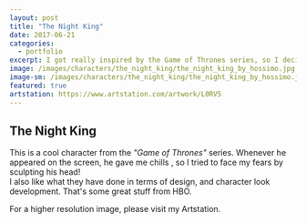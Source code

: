 ```yaml
---
layout: post
title: "The Night King"
date: 2017-06-21
categories:
  - portfolio
excerpt: I got really inspired by the Game of Thrones series, so I decided to create a fan art.
image: /images/characters/the_night_king/the_night_king_by_hossimo.jpg
image-sm: /images/characters/the_night_king/the_night_king_by_hossimo.jpg
featured: true
artstation: https://www.artstation.com/artwork/L0RV5
---
```



## The Night King

This is a cool character from the *"Game of Thrones"* series. Whenever he appeared on the screen, he gave me chills , so I tried to face my fears by sculpting his head! <br />
I also like what they have done in terms of design, and character look development. That's some great stuff from HBO.

For a higher resolution image, please visit my Artstation.